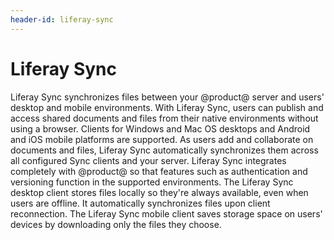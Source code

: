 ```yaml
---
header-id: liferay-sync
---
```


# Liferay Sync

Liferay Sync synchronizes files between your @product@ server and users' desktop 
and mobile environments. With Liferay Sync, users can publish and access shared 
documents and files from their native environments without using a browser. 
Clients for Windows and Mac OS desktops and Android and iOS mobile platforms are 
supported. As users add and collaborate on documents and files, Liferay Sync
automatically synchronizes them across all configured Sync clients and your
server. Liferay Sync integrates completely with @product@ so that features such
as authentication and versioning function in the supported environments. The
Liferay Sync desktop client stores files locally so they're always available,
even when users are offline. It automatically synchronizes files upon client
reconnection. The Liferay Sync mobile client saves storage space on users'
devices by downloading only the files they choose. 
